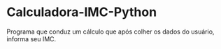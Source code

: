 # Calculadora-IMC-Python
Programa que conduz um cálculo que após colher os dados do usuário, informa seu IMC.
